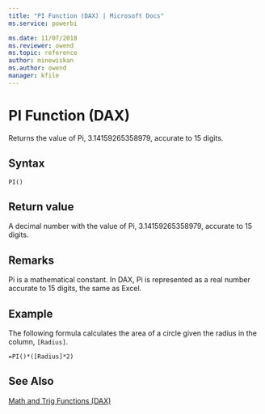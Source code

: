 ```yaml
---
title: "PI Function (DAX) | Microsoft Docs"
ms.service: powerbi 

ms.date: 11/07/2018
ms.reviewer: owend
ms.topic: reference
author: minewiskan
ms.author: owend
manager: kfile
---
```

# PI Function (DAX)
Returns the value of Pi, 3.14159265358979, accurate to 15 digits.  
  
## Syntax  
  
```dax
PI()  
```
  
## Return value  
A decimal number with the value of Pi, 3.14159265358979, accurate to 15 digits.  
  
## Remarks  
Pi is a mathematical constant. In DAX, Pi is represented as a real number accurate to 15 digits, the same as Excel.  
  
## Example  
The following formula calculates the area of a circle given the radius in the column, `[Radius]`.  
  
```dax
=PI()*([Radius]*2)  
```
  
## See Also  
[Math and Trig Functions &#40;DAX&#41;](math-and-trig-functions-dax.md)  
  
